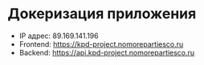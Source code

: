 # Докеризация приложения

-  IP адрес: 89.169.141.196
-  Frontend: https://kpd-project.nomorepartiesco.ru
-  Backend: https://api.kpd-project.nomorepartiesco.ru
